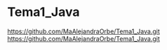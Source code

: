 # Tema1_Java

https://github.com/MaAlejandraOrbe/Tema1_Java.git
https://github.com/MaAlejandraOrbe/Tema1_Java.git
